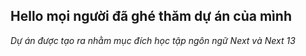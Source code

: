 ## Hello mọi người đã ghé thăm dự án của mình

_Dự án được tạo ra nhằm mục đích học tập ngôn ngữ Next và Next 13_

<!-- This is a [Next.js](https://nextjs.org/) project bootstrapped with [`create-next-app`](https://github.com/vercel/next.js/tree/canary/packages/create-next-app).

## Getting Started

First, run the development server:

```bash
npm run dev
# or
yarn dev
# or
pnpm dev
```

Open [http://localhost:3000](http://localhost:3000) with your browser to see the result.

You can start editing the page by modifying `app/page.tsx`. The page auto-updates as you edit the file.

This project uses [`next/font`](https://nextjs.org/docs/basic-features/font-optimization) to automatically optimize and load Inter, a custom Google Font.

## Learn More

To learn more about Next.js, take a look at the following resources:

- [Next.js Documentation](https://nextjs.org/docs) - learn about Next.js features and API.
- [Learn Next.js](https://nextjs.org/learn) - an interactive Next.js tutorial.

You can check out [the Next.js GitHub repository](https://github.com/vercel/next.js/) - your feedback and contributions are welcome!

## Deploy on Vercel

The easiest way to deploy your Next.js app is to use the [Vercel Platform](https://vercel.com/new?utm_medium=default-template&filter=next.js&utm_source=create-next-app&utm_campaign=create-next-app-readme) from the creators of Next.js.

Check out our [Next.js deployment documentation](https://nextjs.org/docs/deployment) for more details. -->

<!-- ## File MediaQueryContext old


// 'use client'
// import React, { createContext } from 'react'
// import { useMediaQuery } from 'react-responsive'


// interface MediaQueryProps {
//     children: React.ReactNode
// }

// interface queryProps {
//     lg?: boolean
//     md?: boolean
//     sm?: boolean
// }

// const MediaQueryContext = createContext<queryProps>({})

// function MediaQueryProvider({ children }: MediaQueryProps) {
//     const isDesktop = useMediaQuery({ query: `(max-width: 1179px)` })
//     const isTablet = useMediaQuery({ query: `(max-width: 1023px)` })
//     const isMobile = useMediaQuery({ query: `(max-width: 739px)` })

//     const breakpoint = {
//         lg: isDesktop,
//         md: isTablet,
//         sm: isMobile
//     }


//     return <MediaQueryContext.Provider value={breakpoint}>{children}</MediaQueryContext.Provider>
// }

// export { MediaQueryContext, MediaQueryProvider } -->

